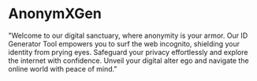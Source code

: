 # AnonymXGen
"Welcome to our digital sanctuary, where anonymity is your armor. Our ID Generator Tool empowers you to surf the web incognito, shielding your identity from prying eyes. Safeguard your privacy effortlessly and explore the internet with confidence. Unveil your digital alter ego and navigate the online world with peace of mind."
